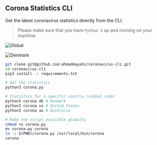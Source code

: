 ## Corona Statistics CLI

Get the latest coronavirus statistics directly from the CLI.

> Please make sure that you have `Python 3` up and running on your machine.

![Global](https://i.imgur.com/r7e21Th.png) 

![Denmark](https://i.imgur.com/Juex7sH.png)

```bash
git clone git@github.com:ahmadmayahi/coronavirus-cli.git
cd coronavirus-cli
pip3 install -r requirements.txt

# Get the statistics
python3 corona.py

# Statistics for a specific country (alpha2 code)
python3 corona dk # Denmark
python3 corona us # United States
python3 corona au # Australia

# Make the script available globally
chmod +x corona.py
mv corona.py corona
ln -s $(PWD)/corona.py /usr/local/bin/corona
corona
```
